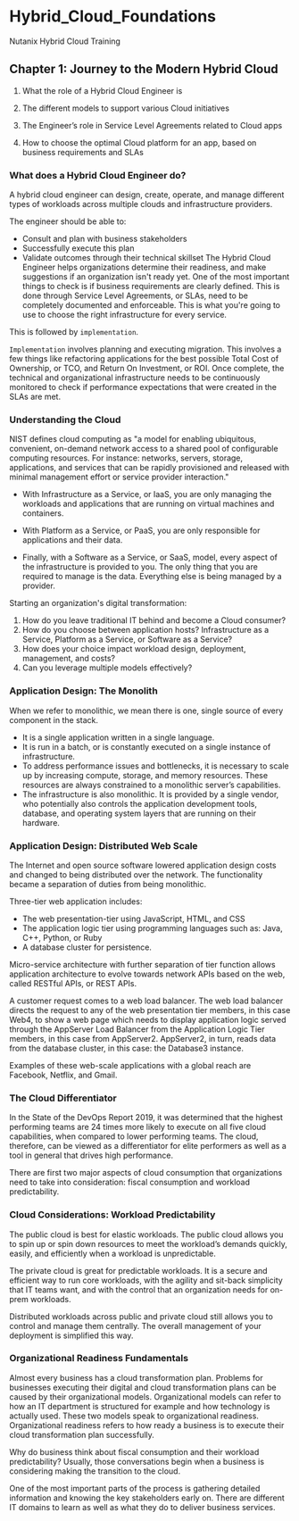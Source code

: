 # Hybrid_Cloud_Foundations
Nutanix Hybrid Cloud Training

## Chapter 1: Journey to the Modern Hybrid Cloud

1. What the role of a Hybrid Cloud Engineer is

2. The different models to support various Cloud initiatives

3. The Engineer’s role in Service Level Agreements related to Cloud apps

4. How to choose the optimal Cloud platform for an app, based on business requirements and SLAs

### What does a Hybrid Cloud Engineer do?

A hybrid cloud engineer can design, create, operate, and manage different types of workloads across multiple clouds and infrastructure providers.

The engineer should be able to:

* Consult and plan with business stakeholders
* Successfully execute this plan
* Validate outcomes through their technical skillset
The Hybrid Cloud Engineer helps organizations determine their readiness, and make suggestions if an organization isn't ready yet. One of the most important things to check is if business requirements are clearly defined. This is done through Service Level Agreements, or SLAs, need to be completely documented and enforceable. This is what you're going to use to choose the right infrastructure for every service.

This is followed by ```implementation```.

```Implementation``` involves planning and executing migration. This involves a few things like refactoring applications for the best possible Total Cost of Ownership, or TCO, and Return On Investment, or ROI. Once complete, the technical and organizational infrastructure needs to be continuously monitored to check if performance expectations that were created in the SLAs are met.

### Understanding the Cloud
NIST defines cloud computing as "a model for enabling ubiquitous, convenient, on-demand network access to a shared pool of configurable computing resources. For instance: networks, servers, storage, applications, and services that can be rapidly provisioned and released with minimal management effort or service provider interaction."

* With Infrastructure as a Service, or IaaS, you are only managing the workloads and applications that are running on virtual machines and containers.

* With Platform as a Service, or PaaS, you are only responsible for applications and their data.

* Finally, with a Software as a Service, or SaaS, model, every aspect of the infrastructure is provided to you. The only thing that you are required to manage is the data. Everything else is being managed by a provider.

Starting an organization's digital transformation:
1. How do you leave traditional IT behind and become a Cloud consumer?
2. How do you choose between application hosts? Infrastructure as a Service, Platform as a Service, or Software as a Service?
3. How does your choice impact workload design, deployment, management, and costs?
4. Can you leverage multiple models effectively?

### Application Design: The Monolith
When we refer to monolithic, we mean there is one, single source of every component in the stack.

* It is a single application written in a single language.
* It is run in a batch, or is constantly executed on a single instance of infrastructure.
* To address performance issues and bottlenecks, it is necessary to scale up by increasing compute, storage, and memory resources. These resources are always constrained to a monolithic server’s capabilities.
* The infrastructure is also monolithic. It is provided by a single vendor, who potentially also controls the application development tools, database, and operating system layers that are running on their hardware.

### Application Design: Distributed Web Scale
The Internet and open source software lowered application design costs and changed to being distributed over the network. The functionality became a separation of duties from being monolithic.

Three-tier web application includes:

* The web presentation-tier using JavaScript, HTML, and CSS
* The application logic tier using programming languages such as: Java, C++, Python, or Ruby
* A database cluster for persistence.

Micro-service architecture with further separation of tier function allows application architecture to evolve towards network APIs based on the web, called RESTful APIs, or REST APIs.

A customer request comes to a web load balancer.
The web load balancer directs the request to any of the web presentation tier members, in this case Web4, to show a web page which needs to display application logic served through the AppServer Load Balancer from the Application Logic Tier members, in this case from AppServer2. AppServer2, in turn, reads data from the database cluster, in this case: the Database3 instance.

Examples of these web-scale applications with a global reach are Facebook, Netflix, and Gmail.

### The Cloud Differentiator
In the State of the DevOps Report 2019, it was determined that the highest performing teams are 24 times more likely to execute on all five cloud capabilities, when compared to lower performing teams. The cloud, therefore, can be viewed as a differentiator for elite performers as well as a tool in general that drives high performance.

There are first two major aspects of cloud consumption that organizations need to take into consideration: fiscal consumption and workload predictability.

### Cloud Considerations: Workload Predictability

The public cloud is best for elastic workloads. The public cloud allows you to spin up or spin down resources to meet the workload’s demands quickly, easily, and efficiently when a workload is unpredictable.

The private cloud is great for predictable workloads. It is a secure and efficient way to run core workloads, with the agility and sit-back simplicity that IT teams want, and with the control that an organization needs for on-prem workloads.

Distributed workloads across public and private cloud still allows you to control and manage them centrally. The overall management of your deployment is simplified this way.

### Organizational Readiness Fundamentals

Almost every business has a cloud transformation plan. Problems for businesses executing their digital and cloud transformation plans can be caused by their organizational models. Organizational models can refer to how an IT department is structured for example and how technology is actually used. These two models speak to organizational readiness. Organizational readiness refers to how ready a business is to execute their cloud transformation plan successfully.

Why do business think about fiscal consumption and their workload predictability? Usually, those conversations begin when a business is considering making the transition to the cloud.

One of the most important parts of the process is gathering detailed information and knowing the key stakeholders early on. There are different IT domains to learn as well as what they do to deliver business services.
